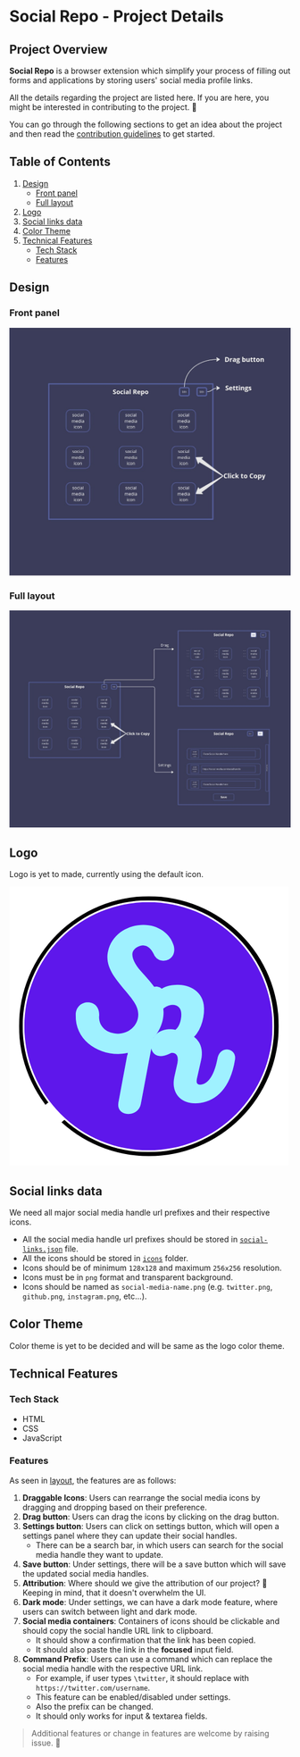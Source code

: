 # Social Repo - Project Details

## Project Overview

**Social Repo** is a browser extension which simplify your process of filling out forms and applications by storing users' social media profile links.

All the details regarding the project are listed here.
If you are here, you might be interested in contributing to the project. 🎉

You can go through the following sections to get an idea about the project and then read the [contribution guidelines](CONTRIBUTING) to get started.

## Table of Contents

1. [Design](#design)
    - [Front panel](#front-panel)
    - [Full layout](#full-layout)
2. [Logo](#logo)
3. [Social links data](#social-links-data)
4. [Color Theme](#color-theme)
5. [Technical Features](#technical-features)
    - [Tech Stack](#tech-stack)
    - [Features](#features)

## Design

### Front panel

![Front panel](../../design/Front%20Panel.jpg)

### Full layout

![Full layout](../../design/Social%20Repo.jpg)

## Logo

Logo is yet to made, currently using the default icon.

![Logo](../../assets/logo.png)

## Social links data

We need all major social media handle url prefixes and their respective icons.

-   All the social media handle url prefixes should be stored in [`social-links.json`](../../social-links.json) file.
-   All the icons should be stored in [`icons`](../../assets/logos/) folder.
-   Icons should be of minimum `128x128` and maximum `256x256` resolution.
-   Icons must be in `png` format and transparent background.
-   Icons should be named as `social-media-name.png` (e.g. `twitter.png`, `github.png`, `instagram.png`, etc...).

## Color Theme

Color theme is yet to be decided and will be same as the logo color theme.

## Technical Features

### Tech Stack

-   HTML
-   CSS
-   JavaScript

### Features

As seen in [layout](#full-layout), the features are as follows:

1. **Draggable Icons**: Users can rearrange the social media icons by dragging and dropping based on their preference.
2. **Drag button**: Users can drag the icons by clicking on the drag button.
3. **Settings button**: Users can click on settings button, which will open a settings panel where they can update their social handles.
    - There can be a search bar, in which users can search for the social media handle they want to update.
4. **Save button**: Under settings, there will be a save button which will save the updated social media handles.
5. **Attribution**: Where should we give the attribution of our project? 🤔 Keeping in mind, that it doesn't overwhelm the UI.
6. **Dark mode**: Under settings, we can have a dark mode feature, where users can switch between light and dark mode.
7. **Social media containers**: Containers of icons should be clickable and should copy the social handle URL link to clipboard.
    - It should show a confirmation that the link has been copied.
    - It should also paste the link in the **focused** input field.
8. **Command Prefix**: Users can use a command which can replace the social media handle with the respective URL link.
    - For example, if user types `\twitter`, it should replace with `https://twitter.com/username`.
    - This feature can be enabled/disabled under settings.
    - Also the prefix can be changed.
    - It should only works for input & textarea fields.

> Additional features or change in features are welcome by raising issue. 🤗
